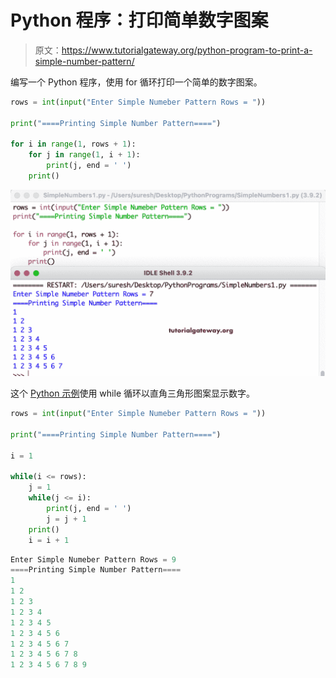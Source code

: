 # Python 程序：打印简单数字图案

> 原文：<https://www.tutorialgateway.org/python-program-to-print-a-simple-number-pattern/>

编写一个 Python 程序，使用 for 循环打印一个简单的数字图案。

```py
rows = int(input("Enter Simple Numeber Pattern Rows = "))

print("====Printing Simple Number Pattern====")

for i in range(1, rows + 1):
    for j in range(1, i + 1):
        print(j, end = ' ')
    print()
```

![Python Program to Print Simple Number Pattern](img/2ba654b31c54fceb08447543e68a5990.png)

这个 [Python 示例](https://www.tutorialgateway.org/python-programming-examples/)使用 while 循环以直角三角形图案显示数字。

```py
rows = int(input("Enter Simple Numeber Pattern Rows = "))

print("====Printing Simple Number Pattern====")

i = 1

while(i <= rows):
    j = 1
    while(j <= i):
        print(j, end = ' ')
        j = j + 1
    print()
    i = i + 1
```

```py
Enter Simple Numeber Pattern Rows = 9
====Printing Simple Number Pattern====
1 
1 2 
1 2 3 
1 2 3 4 
1 2 3 4 5 
1 2 3 4 5 6 
1 2 3 4 5 6 7 
1 2 3 4 5 6 7 8 
1 2 3 4 5 6 7 8 9 
```